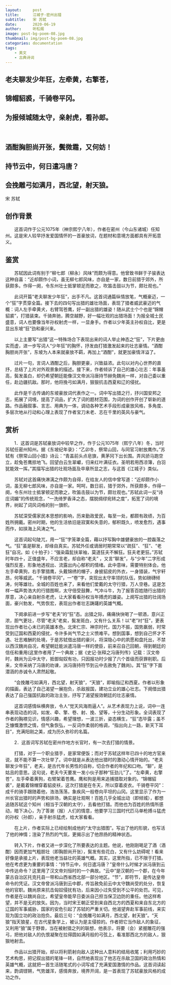 ```yaml
---
layout:     post
title:      江城子·密州出猎
subtitle:   宋 苏轼
date:       2020-06-19
author:     听松阁
image: post-bg-poem-08.jpg
thumbnail: img/post-bg-poem-08.jpg
categories: documentation
tags:
    - 美文
    - 古典诗词
---
```


## 老夫聊发少年狂，左牵黄，右擎苍，
## 锦帽貂裘，千骑卷平冈。
## 为报倾城随太守，亲射虎，看孙郎。
&nbsp;
## 酒酣胸胆尚开张，鬓微霜，又何妨！
## 持节云中，何日遣冯唐？
## 会挽雕弓如满月，西北望，射天狼。

宋 苏轼

## 创作背景

　　这首词作于公元1075年（神宗熙宁八年），作者在密州（今山东诸城）任知州。这是宋人较早抒发爱国情怀的一首豪放词，在题材和意境方面都具有开拓意义。 





## 鉴赏

　　苏轼因此词有别于“柳七郎（柳永）风味”而颇为得意。他曾致书鲜于子骏表达这种自喜：“近却颇作小词，虽无柳七郎风味，亦自是一家，数日前猎于郊外，所获颇多。作得一阕，令东州壮士抵掌顿足而歌之，吹笛击鼓以为节，颇壮观也。”

　　此词开篇“老夫聊发少年狂”，出手不凡。这首词通篇纵情放笔，气概豪迈，一个“狂”字贯穿全篇。接下去的四句写出猎的雄壮场面，表现了猎者威武豪迈的气概：词人左手牵黄犬，右臂驾苍鹰，好一副出猎的雄姿！随从武士个个也是“锦帽貂裘”，打猎装束。千骑奔驰，腾空越野，好一幅壮观的出猎场面！为报全城士民盛意，词人也要像当年孙权射虎一样，一显身手。作者以少年英主孙权自比，更是显出东坡“狂”劲和豪兴来。

　　以上主要写“出猎”这一特殊场合下表现出来的词人举止神态之“狂”，下片更由实而虚，进一步写词人“少年狂”的胸怀，抒发由打猎激发起来的壮志豪情。“酒酣胸胆尚开张”，东坡为人本来就豪放不羁，再加上“酒酣”，就更加豪情洋溢了。

　　过片一句，言词人酒酣之后，胸胆更豪，兴致益浓。此句以对内心世界的直抒，总结了上片对外观景象的描述。接下来，作者倾诉了自己的雄心壮志：年事虽高，鬓发虽白，却仍希望朝廷能像汉文帝派冯唐持节赫免魏尚一样，对自己委以重任，赴边疆抗敌。那时，他将挽弓如满月，狠狠抗击西夏和辽的侵扰。

　　此作是千古传诵的东坡豪放词代表作之一。词中写出猎之行，抒兴国安邦之志，拓展了词境，提高了词品，扩大了词的题材范围，为词的创作开创了崭新的道路。作品融叙事、言志、用典为一体，调动各种艺术手段形成豪放风格，多角度、多层次地从行动和心理上表现了作者宝刀未老、志在千里的英风与豪气。





## 赏析

　　1．这首词是苏轼豪放词中较早之作，作于公元1075年（熙宁八年）冬，当时苏轼任密州知州。据《东坡纪年录》：“乙卯冬，祭常山回，与同官习射放鹰作。”苏轼有《祭常山回小猎》诗云：“青盖前头点皂旗，黄茅冈下出长围。弄风骄马跑空立，趁兔苍鹰掠地飞。回望白云生翠巘，归来红叶满征衣。圣明若用西凉簿，白羽犹能效一挥。”其描写出猎的壮观场面及卒章所显之志，与这首《江城子》类似。

　　苏轼对这首痛快淋漓之作颇为自得，在给友人的信中曾写道：“近却颇作小词，虽无柳七郎风味，亦自是一家。呵呵，数日前，猎于郊外，所获颇多，作得一阕，令东州壮士抵掌顿足而歌之，吹笛击鼓以为节，颇壮观也。”苏轼此词一反“诗庄词媚”的传统观念，“一洗绮罗香泽之态，摆脱绸缪宛转之度”，拓宽了词的境界，树起了词风词格的别一旗帜。

　　苏轼深受儒家民本思想的影响，历来勤政爱民，每至一处，都颇有政绩，为百姓所拥戴。密州时期，他的生活依旧是寂寞和失意的，郁积既久，喷发愈烈，遇事而作，如挟海上风涛之气。

　　这首词起句陡兀，用一“狂”字笼罩全篇，藉以抒写胸中雄健豪放的一腔磊落之气。“狂”虽是聊发，却缘自真实。苏轼外任或谪居时期常常以“疏狂”、“狂”、“老狂”自况。如《十拍子》：“强染霜髭扶翠袖，莫道狂夫不解狂。狂夫老更狂。”苏轼时年四十，正值盛年，不应言老，却自称“老夫” ，又言“聊发”，与“少年”二字形成强烈反差，形象地透视出、流露出内心郁积的情绪。此中意味，需要特别体会。他左手牵黄狗，右手擎猎鹰，头戴锦绣的帽子，身披貂皮的外衣，一身猎装，气宇轩昂，何等威武。“千骑卷平冈”，一“卷”字，突现出太守率领的队伍，势如磅礴倾涛，何等雄壮。全城的百姓也来了，来看他们爱戴的太守行猎，万人空巷。这是怎样一幅声势浩大的行猎图啊，太守倍受鼓舞，气冲斗牛，为了报答百姓随行出猎的厚意，决心亲自射杀老虎，让大家看看孙权当年搏虎的雄姿。上阕写出猎的壮阔场面，豪兴勃发，气势恢宏，表现出作者壮志踌躇的英雄气概。

　　下阕承前进一步写“老夫”的“狂”态。出猎之际，痛痛快快喝了一顿酒，意兴正浓，胆气更壮，尽管“老夫”老矣，鬓发斑白，又有什么关系！以“老”衬“狂”，更表现出作者壮心未已的英雄本色。北宋仁宗、神宗时代，国力不振，国势羸弱，时常受到辽国和西夏的侵扰，令许多尚气节之士义愤难平。想到国事，想到自己怀才不遇、壮志难酬的处境，于是苏轼借出猎的豪兴，将深隐心中的夙愿和盘托出，不禁以西汉魏尚自况，希望朝廷能派遣冯唐一样的使臣，前来召自己回朝，得到朝廷的信任和重用(这里作者用了一个典故；据《史记·张释之冯唐列传》记载：汉文帝时，魏尚为云中太守，抵御匈奴有功，只因报功时少报了六个首级而获罪削职。后来，文帝采纳了冯唐的劝谏，派冯唐持符节到云中去赦免了魏尚)。其“狂”字下面潜涵的赤诚令人肃然起敬。

　　“会挽雕弓如满月，西北望，射天狼”，“天狼”，即喻指辽和西夏。作者以形象的描画，表达了自己渴望一展抱负，杀敌报国，建功立业的雄心壮志。下阕借出猎表达了自己强国抗敌的政治主张，抒写了渴望报效朝廷的壮志豪情。

　　这首词感情纵横奔放，令人“觉天风海雨逼人”。从艺术表现力上说，词中一连串表现动态的词，如发、牵、擎、卷、射、挽、望等，十分生动形象。全词表现了作者的胸襟见识，情感兴趣，希望理想，一波三折，姿态横生，“狂”态毕露；虽不乏慷慨激愤之情，但气象恢弘，一反词作柔弱的格调，“指出向上一路，新天下耳目”，充满阳刚之美，成为历久弥珍的名篇。

　　2．这首词写苏轼在密州作地方长官时，有一次去打猎的情景。

　　打猎，对于一个职业猎手，是家常便饭；而对于苏轼这样年已四十的地方官来说，就不能不算一次壮举了。词中就是从表达他出猎时的激动心情开始的。“老夫聊发少年狂”，老夫，是古代年长男性的自称，切合作者的年纪和口吻。“聊”，是姑且的意思。这句说，老夫今天要发一发小伙子那种“狂劲儿”了。“左牵黄，右擎苍”，左手牵着黄狗，右臂架着苍鹰。鹰和狗是用来追捕猎取对象的。“锦帽貂裘”，是戴着锦帽穿着貂皮袄，这次打猎是在冬天，所以穿着皮衣。千骑卷平冈”：成千的骑手跟随着他，浩浩荡荡，象疾风一般卷向平坦的山冈。这里显示了作为一州长官出猎时的声势和排场，确实是壮观啊！百姓几乎全城出动（即倾城），都想追随苏轼这个知州（相当于汉朝的太守），去看他打猎。而他也为百姓的热情所感动，暗下决心，为了答谢（报）人们的情意，他要学习三国时代匹马单枪搏斗猛虎的孙权（孙郎），亲手射杀猛虎，给大家看看。

　　在上片，作者实际上已经绘制成他的“太守出猎图”。写出了他的形貌，也写活了他的神情；渲染了热烈的气氛，更揭示出了他昂扬的精神状态。

　　转入下片，作者又进一步深化了所要表达的主题。他说，他刚刚喝足了酒（酒酣）因而更加气粗胆壮（即胸胆尚开张），鬓发有些花白，又有什么妨碍呢！看来好像是承接上片，表现他老当益壮的英雄气概。其实，这里所指，已不限于打猎。他在考虑更为重要的事情：“持节云中，何日遣冯唐？”皇帝什么时候才派冯唐到云中传达命令？这里用了汉文帝刘恒时的一个典故。“云中”是汉朝的一个郡，在今年蒙古自治区托克托县一带和山西省西北部一部分地区。“节”，即符节，是传达皇帝命令的凭证。汉文帝曾派冯唐到云中郡，传旨赦免前云中太守魏尚受的处分，恢复他的官职。魏尚原来抗击匈奴侵扰有功，后来因小过失受到不公平的处罚。可见，作者是在以魏尚自比，希望皇帝能早日委派自己担当保卫边防的重任。他这样希望，并不是无的放矢。因为，当时宋王朝正受到来自西北方的西夏和来自东北方的辽国的军事威胁，国家的安危引起了苏轼的严重关切。他渴望奔赴军事前线，来实现为国立功的政治抱负。最后三句：“会挽雕弓如满月，西北望，射天狼”。“天狼”指天狼星，在古代星象学上，被认为是主侵掠的。作者把它当作敌人的象征，又利用“狼”属于野兽，当在被射猎之列的联想，他表示，将要（会）紧握雕花的强弓，把他对敌人的仇恨凝聚在拉得圆如满月般的弓弦上，看准那西北方的敌人，狠狠地射去。

　　作品以出猎开始，却以将利箭射向敌人这种出人意料的结局收尾；利用巧妙的艺术构思，把记叙出猎的笔锋一转，自然地表现出了他志在杀敌卫国的政治热情和英雄气概，这就把一首生活随笔式的小词写成了充满爱国激情的作品。这首词读起来，韵调铿锵，气势雄浑，感情奔放，境界开阔，是一首表现了苏轼豪放风格的成功之作。
